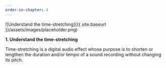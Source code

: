 ```yaml
---
order-in-chapter: 4
---
```


![Understand the time-stretching]({{ site.baseurl }}/assets/images/placeholder.png)

**1. Understand the time-stretching**

Time-stretching is a digital audio effect whose purpose is to shorten or lengthen the duration and/or tempo of a sound
recording without changing its pitch.
